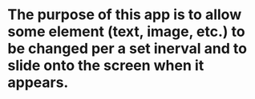 # The purpose of this app is to allow some element (text, image, etc.) to be changed per a set inerval and to slide onto the screen when it appears.